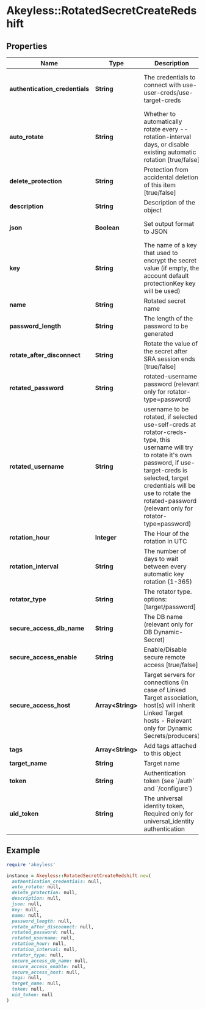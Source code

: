 # Akeyless::RotatedSecretCreateRedshift

## Properties

| Name | Type | Description | Notes |
| ---- | ---- | ----------- | ----- |
| **authentication_credentials** | **String** | The credentials to connect with use-user-creds/use-target-creds | [optional][default to &#39;use-user-creds&#39;] |
| **auto_rotate** | **String** | Whether to automatically rotate every --rotation-interval days, or disable existing automatic rotation [true/false] | [optional] |
| **delete_protection** | **String** | Protection from accidental deletion of this item [true/false] | [optional] |
| **description** | **String** | Description of the object | [optional] |
| **json** | **Boolean** | Set output format to JSON | [optional][default to false] |
| **key** | **String** | The name of a key that used to encrypt the secret value (if empty, the account default protectionKey key will be used) | [optional] |
| **name** | **String** | Rotated secret name |  |
| **password_length** | **String** | The length of the password to be generated | [optional] |
| **rotate_after_disconnect** | **String** | Rotate the value of the secret after SRA session ends [true/false] | [optional][default to &#39;false&#39;] |
| **rotated_password** | **String** | rotated-username password (relevant only for rotator-type&#x3D;password) | [optional] |
| **rotated_username** | **String** | username to be rotated, if selected use-self-creds at rotator-creds-type, this username will try to rotate it&#39;s own password, if use-target-creds is selected, target credentials will be use to rotate the rotated-password (relevant only for rotator-type&#x3D;password) | [optional] |
| **rotation_hour** | **Integer** | The Hour of the rotation in UTC | [optional] |
| **rotation_interval** | **String** | The number of days to wait between every automatic key rotation (1-365) | [optional] |
| **rotator_type** | **String** | The rotator type. options: [target/password] |  |
| **secure_access_db_name** | **String** | The DB name (relevant only for DB Dynamic-Secret) | [optional] |
| **secure_access_enable** | **String** | Enable/Disable secure remote access [true/false] | [optional] |
| **secure_access_host** | **Array&lt;String&gt;** | Target servers for connections (In case of Linked Target association, host(s) will inherit Linked Target hosts - Relevant only for Dynamic Secrets/producers) | [optional] |
| **tags** | **Array&lt;String&gt;** | Add tags attached to this object | [optional] |
| **target_name** | **String** | Target name |  |
| **token** | **String** | Authentication token (see &#x60;/auth&#x60; and &#x60;/configure&#x60;) | [optional] |
| **uid_token** | **String** | The universal identity token, Required only for universal_identity authentication | [optional] |

## Example

```ruby
require 'akeyless'

instance = Akeyless::RotatedSecretCreateRedshift.new(
  authentication_credentials: null,
  auto_rotate: null,
  delete_protection: null,
  description: null,
  json: null,
  key: null,
  name: null,
  password_length: null,
  rotate_after_disconnect: null,
  rotated_password: null,
  rotated_username: null,
  rotation_hour: null,
  rotation_interval: null,
  rotator_type: null,
  secure_access_db_name: null,
  secure_access_enable: null,
  secure_access_host: null,
  tags: null,
  target_name: null,
  token: null,
  uid_token: null
)
```

